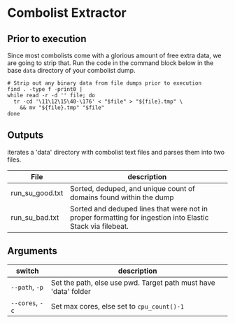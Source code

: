 # Combolist Extractor

## Prior to execution
Since most combolists come with a glorious amount of free extra data, we are going to strip that. Run the code in the command block below in the base `data` directory of your combolist dump.
```
# Strip out any binary data from file dumps prior to execution
find . -type f -print0 |
while read -r -d '' file; do
  tr -cd '\11\12\15\40-\176' < "$file" > "${file}.tmp" \
    && mv "${file}.tmp" "$file"
done

```

## Outputs
iterates a 'data' directory with combolist text files and parses them into two files.

|       File      |                            description                             |
|-----------------|--------------------------------------------------------------------|
| run_su_good.txt | Sorted, deduped, and unique count of domains found within the dump |
| run_su_bad.txt  | Sorted and deduped lines that were not in proper formatting for ingestion into Elastic Stack via filebeat.                                                                   |

## Arguments
|      switch     |                           description                           |
|-----------------|-----------------------------------------------------------------|
| `--path`, `-p`  | Set the path, else use pwd. Target path must have 'data' folder |
| `--cores`, `-c` | Set max cores, else set to `cpu_count()-1`                                                                |
